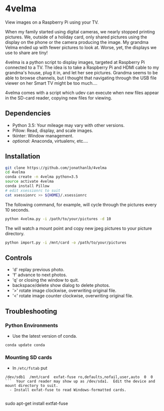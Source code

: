 # 4velma
View images on a Raspberry Pi using your TV.

When my family started using digital cameras, we nearly stopped printing pictures. We, outside of a holiday card, only shared pictures using the display on the phone or the camera producing the image. My grandma Velma ended up with fewer pictures to look at.  Worse, yet, the displays we use to share are tiny!

4velma is a python script to display images, targeted at Raspberry Pi connected to a TV.  The idea is to take a Raspberry Pi and HDMI cable to my grandma's house, plug it in, and let her see pictures.  Grandma seems to be able to browse channels, but I thought that navigating through the USB file viewer on her Smart TV might be too much....

4velma comes with a script which udev can execute when new files appear in the SD-card reader, copying new files for viewing.

## Dependencies
- Python 3.5:  Your mileage may vary with other versions.
- Pillow:  Read, display, and scale images.
- tkinter: Window management.
- *optional:* Anaconda, virtualenv, etc....

## Installation
```sh
git clone https://github.com/jonathanlb/4velma
cd 4velma
conda create -n 4velma python=3.5
source activate 4velma
conda install Pillow
# edit xsessionrc to suit
cat xsessionrc >> ${HOME}/.xsessionrc
```

The following command, for example, will cycle through the pictures every 10 seconds.
```sh
python 4velma.py -i /path/to/your/pictures -d 10
```

The will watch a mount point and copy new jpeg pictures to your picture directory.
```sh
python import.py -i /mnt/card -o /path/to/your/pictures
```

## Controls

- 'd' replay previous photo.
- 'f' advance to next photos.
- 'q' or closing the window to quit.
- backspace/delete show dialog to delete photos.
- '>' rotate image clockwise, overwriting original file.
- '<' rotate image counter clockwise, overwriting original file.

## Troubleshooting
### Python Environments
- Use the latest version of conda.

```
conda update conda
```
### Mounting SD cards
 - In ```/etc/fstab``` put
```
/dev/sdb1  /mnt/card  exfat-fuse ro,defaults,nofail,user,auto  0  0
```  Your card reader may show up as /dev/sda1.  Edit the device and mount directory to suit.
  - Install exfat-fuse to read Windows-formatted cards.
  
```
sudo apt-get install extfat-fuse
```
